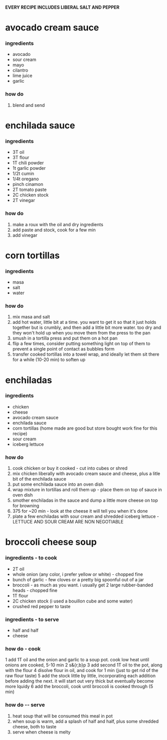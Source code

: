**EVERY RECIPE INCLUDES LIBERAL SALT AND PEPPER**

# avocado cream sauce
### ingredients
* avocado
* sour cream
* mayo
* cilantro
* lime juice
* garlic
### how do
1. blend and send

# enchilada sauce
### ingredients
* 3T oil
* 3T flour
* 1T chili powder
* 1t garlic powder
* 1/2t cumin
* 1/4t oregano
* pinch cinamon
* 2T tomato paste
* 2C chicken stock
* 2T vinegar
### how do
1. make a roux with the oil and dry ingredients
2. add paste and stock, cook for a few min
3. add vinegar

# corn tortillas
### ingredients
* masa
* salt
* water
### how do
1. mix masa and salt
2. add hot water, little bit at a time. you want to get it so that it just holds together but is crumbly, and then add a little bit more water. too dry and they won't hold up when you move them from the press to the pan
3. smush in a tortilla press and put them on a hot pan
4. flip a few times, consider putting something light on top of them to prevent a single point of contact as bubbles form
5. transfer cooked tortillas into a towel wrap, and ideally let them sit there for a while (10-20 min) to soften up

# enchiladas
### ingredients
* chicken
* cheese
* avocado cream sauce
* enchilada sauce
* corn tortillas (home made are good but store bought work fine for this recipe)
* sour cream
* iceberg lettuce 
### how do
1. cook chicken or buy it cooked - cut into cubes or shred
2. mix chicken liberally with avocado cream sauce and cheese, plus a litle bit of the enchilada sauce
3. put some enchilada sauce into an oven dish
4. wrap mixture in tortillas and roll them up - place them on top of sauce in oven dish
5. smother enchiladas in the sauce and dump a little more cheese on top for browning
6. 375 for ~20 min - look at the cheese it will tell you when it's done
7. plate a few enchiladas with sour cream and shredded iceberg lettuce - LETTUCE AND SOUR CREAM ARE NON NEGOTIABLE

# broccoli cheese soup
### ingredients - to cook
* 2T oil  
* whole onion (any color, i prefer yellow or white) - chopped fine
* bunch of garlic - few cloves or a pretty big spoonful out of a jar
* broccoli - as much as you want. i usually get 2 large rubber-banded heads - chopped fine
* 1T flour
* 2C chicken stock (i used a bouillon cube and some water)
* crushed red pepper to taste
### ingredients - to serve
* half and half
* cheese
### how do - cook
1 add 1T oil and the onion and garlic to a soup pot. cook low heat until onions are cooked, 5-10 min
2 s&{r,b}p
3 add second 1T oil to the pot, along with the flour
4 disolve flour in oil, and cook for 1 min (just to get rid of the raw flour taste)
5 add the stock little by little, incorporating each addition before adding the next. it will start out very thick but eventually become more lquidy
6 add the broccoli, cook until broccoli is cooked through (5 min)
### how do -- serve
1. heat soup that will be consumed this meal in pot
2. when soup is warm, add a splash of half and half, plus some shredded cheese, both to taste
3. serve when cheese is melty
